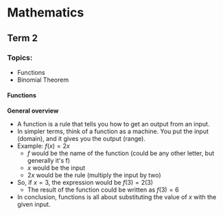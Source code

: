 <script>
MathJax = {
  tex: {
    inlineMath: [['$', '$'], ['\\(', '\\)']],
    displayMath: [ ['\[', '\]'] ]
  }
};
</script>
<script id="MathJax-script" async
  src="https://cdn.jsdelivr.net/npm/mathjax@3/es5/tex-chtml.js">
</script>

<h1>Mathematics</h1>

## Term 2

### Topics:
- Functions
- Binomial Theorem

#### Functions
**General overview**
- A function is a rule that tells you how to get an output from an input.
- In simpler terms, think of a function as a machine. You put the input (domain), and it gives you the output (range).
- Example: $f(x)=2x$
    - $f$ would be the name of the function (could be any other letter, but generally it's f)
    - $x$ would be the input
    - $2x$ would be the rule (multiply the input by two)
- So, if $x=3$, the expression would be $f(3)=2(3)$
    - The result of the function could be written as $f(3)=6$
- In conclusion, functions is all about substituting the value of $x$ with the given input.
